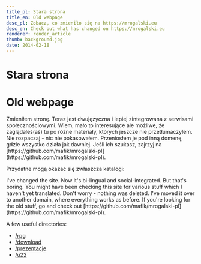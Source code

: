 ```yaml
---
title_pl: Stara strona
title_en: Old webpage
desc_pl: Zobacz, co zmieniło się na https://mrogalski.eu
desc_en: Check out what has changed on https://mrogalski.eu
renderer: render_article
thumb: background.jpg
date: 2014-02-18
---
```


<h1 lang=pl>Stara strona</h1>
<h1 lang=en>Old webpage</h1>

<p lang=pl>Zmieniłem stronę. Teraz jest dwujęzyczna i lepiej zintegrowana z serwisami społecznościowymi. Wiem, mało to interesujące ale możliwe, że zaglądałeś(aś) tu po różne materiały, których jeszcze nie przetłumaczyłem. Nie rozpaczaj - nic nie pokasowałem. Przeniosłem je pod inną domenę, gdzie wszystko działa jak dawniej. Jeśli ich szukasz, zajrzyj na [https://github.com/mafik/mrogalski-pl](https://github.com/mafik/mrogalski-pl).

<p lang=pl>Przydatne mogą okazać się zwłaszcza katalogi:

<p lang=en>I've changed the site. Now it's bi-lingual and social-integrated. But that's boring. You might have been checking this site for various stuff which I haven't yet translated. Don't worry - nothing was deleted. I've moved it over to another domain, where everything works as before. If you're looking for the old stuff, go and check out [https://github.com/mafik/mrogalski-pl](https://github.com/mafik/mrogalski-pl).

<p lang=en>A few useful directories:

- [/rpg](https://github.com/mafik/mrogalski-pl/tree/master/rpg/)
- [/download](https://github.com/mafik/mrogalski-pl/tree/master/download/)
- [/prezentacje](https://github.com/mafik/mrogalski-pl/tree/master/prezentacje/)
- [/u22](https://github.com/mafik/mrogalski-pl/tree/master/u22/)

